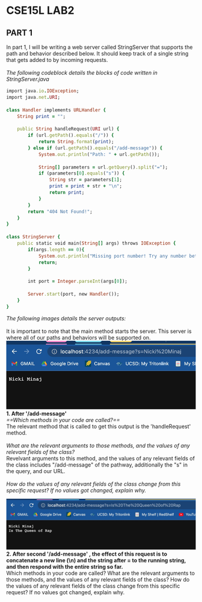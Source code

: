 # CSE15L LAB2
## PART 1
In part 1, I will be writing a web server called StringServer that supports the path and behavior described below. It should keep track of a single string that gets added to by incoming requests. <br>
<br>
*The following codeblock details the blocks of code written in StringServer.java* <br>
```ruby
import java.io.IOException;
import java.net.URI;

class Handler implements URLHandler {
    String print = "";

    public String handleRequest(URI url) {
        if (url.getPath().equals("/")) {
            return String.format(print);
        } else if (url.getPath().equals("/add-message")) {
            System.out.println("Path: " + url.getPath());

            String[] parameters = url.getQuery().split("=");
            if (parameters[0].equals("s")) {
                String str = parameters[1];
                print = print + str + "\n";
                return print;
            }
        }
        return "404 Not Found!";
    }
}

class StringServer {
    public static void main(String[] args) throws IOException {
        if(args.length == 0){
            System.out.println("Missing port number! Try any number between 1024 to 49151");
            return;
        }

        int port = Integer.parseInt(args[0]);

        Server.start(port, new Handler());
    }
}
```
*The following images details the server outputs:* <br>
<br>
It is important to note that the main method starts the server. This server is where all of our paths and behaviors will be supported on.
![Image](lab2_8.jpg) <br>
**1. After '/add-message'** <br>
*==Which methods in your code are called?==* <br>
The relevant method that is called to get this output is the 'handleRequest' method. <br>
<br>
*What are the relevant arguments to those methods, and the values of any relevant fields of the class?* <br>
Revelvant arguments to this method, and the values of any relevant fields of the class includes "/add-message" of the pathway, additionally the "s" in the query, and our URL. <br>
<br>
*How do the values of any relevant fields of the class change from this specific request? If no values got changed, explain why.* 

![Image](lab2_10.jpg) <br>
**2. After second '/add-message' , the effect of this request is to concatenate a new line (\n) and the string after = to the running string, and then respond with the entire string so far.** <br>
Which methods in your code are called?
What are the relevant arguments to those methods, and the values of any relevant fields of the class?
How do the values of any relevant fields of the class change from this specific request? If no values got changed, explain why.
